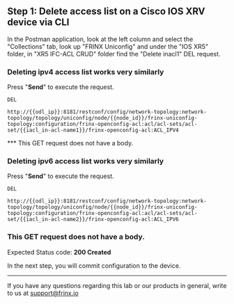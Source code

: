 ## Step 1: Delete access list on a Cisco IOS XRV device via CLI

In the Postman application, look at the left column and select the "Collections" tab, look up "FRINX Uniconfig" and under the "IOS XR5" folder, in "XR5 IFC-ACL CRUD" folder find the "Delete inacl1" DEL request.


### Deleting ipv4 access list works very similarly

Press "**Send**" to execute the request.

```
DEL

http://{{odl_ip}}:8181/restconf/config/network-topology:network-topology/topology/uniconfig/node/{{node_id}}/frinx-uniconfig-topology:configuration/frinx-openconfig-acl:acl/acl-sets/acl-set/{{iacl_in-acl-name1}}/frinx-openconfig-acl:ACL_IPV4
```

*** This GET request does not have a body.




### Deleting ipv6 access list works very similarly

Press "**Send**" to execute the request.

```
DEL

http://{{odl_ip}}:8181/restconf/config/network-topology:network-topology/topology/uniconfig/node/{{node_id}}/frinx-uniconfig-topology:configuration/frinx-openconfig-acl:acl/acl-sets/acl-set/{{iacl_in-acl-name2}}/frinx-openconfig-acl:ACL_IPV6
```

### This GET request does not have a body.




Expected Status code: **200 Created**

In the next step, you will commit configuration to the device.

---
If you have any questions regarding this lab or our products in general, write to us at [support@frinx.io](mailto:support@frinx.io)